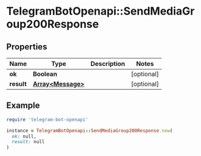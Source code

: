 # TelegramBotOpenapi::SendMediaGroup200Response

## Properties

| Name | Type | Description | Notes |
| ---- | ---- | ----------- | ----- |
| **ok** | **Boolean** |  | [optional] |
| **result** | [**Array&lt;Message&gt;**](Message.md) |  | [optional] |

## Example

```ruby
require 'telegram-bot-openapi'

instance = TelegramBotOpenapi::SendMediaGroup200Response.new(
  ok: null,
  result: null
)
```

